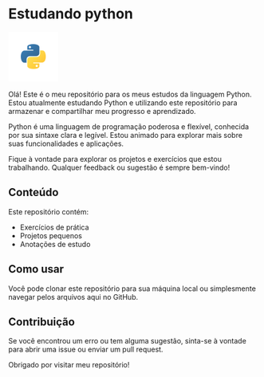 # Estudando python
<img width="100" height="100" src="python/python-svgrepo-com.svg">


Olá! Este é o meu repositório para os meus estudos da linguagem Python. Estou atualmente estudando Python e utilizando este repositório para armazenar e compartilhar meu progresso e aprendizado.

Python é uma linguagem de programação poderosa e flexível, conhecida por sua sintaxe clara e legível. Estou animado para explorar mais sobre suas funcionalidades e aplicações.

Fique à vontade para explorar os projetos e exercícios que estou trabalhando. Qualquer feedback ou sugestão é sempre bem-vindo!

## Conteúdo

Este repositório contém:

- Exercícios de prática
- Projetos pequenos
- Anotações de estudo

## Como usar

Você pode clonar este repositório para sua máquina local ou simplesmente navegar pelos arquivos aqui no GitHub.

## Contribuição

Se você encontrou um erro ou tem alguma sugestão, sinta-se à vontade para abrir uma issue ou enviar um pull request.

Obrigado por visitar meu repositório!

